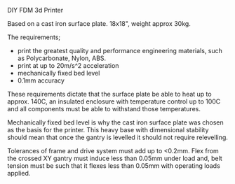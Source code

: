 DIY FDM 3d Printer

Based on a cast iron surface plate. 18x18", weight approx 30kg.

The requirements; 

- print the greatest quality and performance engineering materials, such as Polycarbonate, Nylon, ABS.
- print at up to 20m/s^2 acceleration
- mechanically fixed bed level
- 0.1mm accuracy

These requirements dictate that the surface plate be able to heat up to approx. 140C, 
an insulated enclosure with temperature control up to 100C and all components must be able to withstand those temperatures.

Mechanically fixed bed level is why the cast iron surface plate was chosen as the basis for the printer. This heavy base with dimensional 
stability should mean that once the gantry is levelled it should not require relevelling.

Tolerances of frame and drive system must add up to <0.2mm. Flex from the crossed XY gantry must induce less than 0.05mm under load and,
belt tension must be such that it flexes less than 0.05mm with operating loads applied. 
